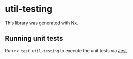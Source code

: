 # util-testing

This library was generated with [Nx](https://nx.dev).

## Running unit tests

Run `nx test util-testing` to execute the unit tests via [Jest](https://jestjs.io).
